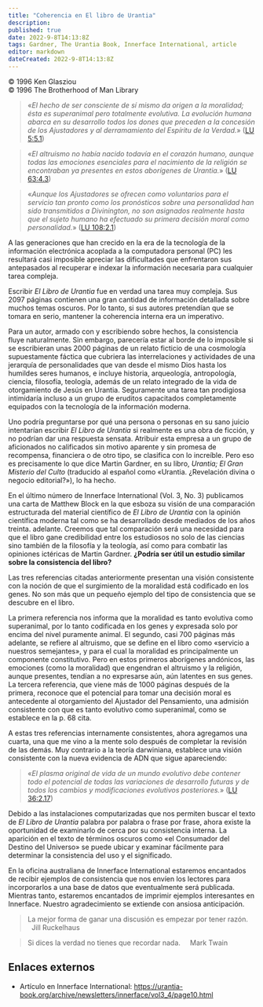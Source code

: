 ```yaml
---
title: "Coherencia en El libro de Urantia"
description: 
published: true
date: 2022-9-8T14:13:8Z
tags: Gardner, The Urantia Book, Innerface International, article
editor: markdown
dateCreated: 2022-9-8T14:13:8Z
---
```


<p class="v-card v-sheet theme--light grey lighten-3 px-2">© 1996 Ken Glasziou<br>© 1996 The Brotherhood of Man Library</p>

> «_El hecho de ser consciente de sí mismo da origen a la moralidad; ésta es superanimal pero totalmente evolutiva. La evolución humana abarca en su desarrollo todos los dones que preceden a la concesión de los Ajustadores y al derramamiento del Espíritu de la Verdad._» ([LU 5:5.1](/es/The_Urantia_Book/5#p5_1))

> «_El altruismo no había nacido todavía en el corazón humano, aunque todas las emociones esenciales para el nacimiento de la religión se encontraban ya presentes en estos aborígenes de Urantia._» ([LU 63:4.3](/es/The_Urantia_Book/63#p4_3 ))

> «_Aunque los Ajustadores se ofrecen como voluntarios para el servicio tan pronto como los pronósticos sobre una personalidad han sido transmitidos a Divinington, no son asignados realmente hasta que el sujeto humano ha efectuado su primera decisión moral como personalidad._» ([LU 108:2.1](/es/The_Urantia_Book/108#p2_1))

A las generaciones que han crecido en la era de la tecnología de la información electrónica acoplada a la computadora personal (PC) les resultará casi imposible apreciar las dificultades que enfrentaron sus antepasados ​​al recuperar e indexar la información necesaria para cualquier tarea compleja.

Escribir _El Libro de Urantia_ fue en verdad una tarea muy compleja. Sus 2097 páginas contienen una gran cantidad de información detallada sobre muchos temas oscuros. Por lo tanto, si sus autores pretendían que se tomara en serio, mantener la coherencia interna era un imperativo.

Para un autor, armado con y escribiendo sobre hechos, la consistencia fluye naturalmente. Sin embargo, parecería estar al borde de lo imposible si se escribieran unas 2000 páginas de un relato ficticio de una cosmología supuestamente fáctica que cubriera las interrelaciones y actividades de una jerarquía de personalidades que van desde el mismo Dios hasta los humildes seres humanos, e incluye historia, arqueología, antropología, ciencia, filosofía, teología, además de un relato integrado de la vida de otorgamiento de Jesús en Urantia. Seguramente una tarea tan prodigiosa intimidaría incluso a un grupo de eruditos capacitados completamente equipados con la tecnología de la información moderna.

Uno podría preguntarse por qué una persona o personas en su sano juicio intentarían escribir _El Libro de Urantia_ si realmente es una obra de ficción, y no podrían dar una respuesta sensata. Atribuir esta empresa a un grupo de aficionados no calificados sin motivo aparente y sin promesa de recompensa, financiera o de otro tipo, se clasifica con lo increíble. Pero eso es precisamente lo que dice Martin Gardner, en su libro, _Urantia; El Gran Misterio del Culto_ (traducido al español como «Urantia. ¿Revelación divina o negocio editorial?»), lo ha hecho.

En el último número de Innerface International (Vol. 3, No. 3) publicamos una carta de Matthew Block en la que esboza su visión de una comparación estructurada del material científico de _El Libro de Urantia_ con la opinión científica moderna tal como se ha desarrollado desde mediados de los años treinta. adelante. Creemos que tal comparación será una necesidad para que el libro gane credibilidad entre los estudiosos no solo de las ciencias sino también de la filosofía y la teología, así como para combatir las opiniones ictéricas de Martin Gardner. **¿Podría ser útil un estudio similar sobre la consistencia del libro?**

Las tres referencias citadas anteriormente presentan una visión consistente con la noción de que el surgimiento de la moralidad está codificado en los genes. No son más que un pequeño ejemplo del tipo de consistencia que se descubre en el libro.

La primera referencia nos informa que la moralidad es tanto evolutiva como superanimal, por lo tanto codificada en los genes y expresada solo por encima del nivel puramente animal. El segundo, casi 700 páginas más adelante, se refiere al altruismo, que se define en el libro como «servicio a nuestros semejantes», y para el cual la moralidad es principalmente un componente constitutivo. Pero en estos primeros aborígenes andónicos, las emociones (como la moralidad) que engendran el altruismo y la religión, aunque presentes, tendían a no expresarse aún, aún latentes en sus genes. La tercera referencia, que viene más de 1000 páginas después de la primera, reconoce que el potencial para tomar una decisión moral es antecedente al otorgamiento del Ajustador del Pensamiento, una admisión consistente con que es tanto evolutivo como superanimal, como se establece en la p. 68 cita.

A estas tres referencias internamente consistentes, ahora agregamos una cuarta, una que me vino a la mente solo después de completar la revisión de las demás. Muy contrario a la teoría darwiniana, establece una visión consistente con la nueva evidencia de ADN que sigue apareciendo:

> «_El plasma original de vida de un mundo evolutivo debe contener todo el potencial de todas las variaciones de desarrollo futuras y de todos los cambios y modificaciones evolutivos posteriores._» ([LU 36:2.17](/es/The_Urantia_Book/36#p2_17))

Debido a las instalaciones computarizadas que nos permiten buscar el texto de _El Libro de Urantia_ palabra por palabra o frase por frase, ahora existe la oportunidad de examinarlo de cerca por su consistencia interna. La aparición en el texto de términos oscuros como «el Consumador del Destino del Universo» se puede ubicar y examinar fácilmente para determinar la consistencia del uso y el significado.

En la oficina australiana de Innerface International estaremos encantados de recibir ejemplos de consistencia que nos envíen los lectores para incorporarlos a una base de datos que eventualmente será publicada. Mientras tanto, estaremos encantados de imprimir ejemplos interesantes en Innerface. Nuestro agradecimiento se extiende con ansiosa anticipación.

> La mejor forma de ganar una discusión es empezar por tener razón.
> &nbsp; &nbsp; Jill Ruckelhaus

> Si dices la verdad no tienes que recordar nada.
> &nbsp; &nbsp; Mark Twain

## Enlaces externos

- Artículo en Innerface International: https://urantia-book.org/archive/newsletters/innerface/vol3_4/page10.html


